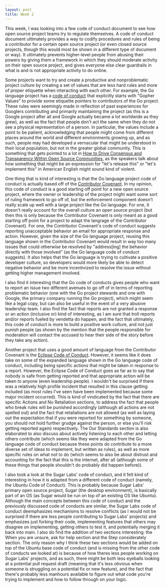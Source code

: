 ```yaml
---
layout: post
title: Week 2
---
```


This week, I was looking into a few code of conduct document to see how open source project teams try to regulate themselves. A code of conduct document ultimately provides a way to codify procedures and rules of being a contributor for a certain open source project (or even closed source projects, though this would most be shown in a different type of document or way). It ultimately prevents higher-level people from abusing their powers by giving them a framework in which they should moderate activity on their open source project, and gives everyone else clear guardrails in what is and is not appropriate activity to do online.

Some projects want to try and create a productive and nonproblematic project culture by creating a set of values that are less hard rules and more of proper etiquette when interacting with each other. For example, the Go language project has a [code of conduct](https://go.dev/conduct) that explicitly starts with "Gopher Values" to provide some etiquette pointers to contributors of the Go project. These rules were seemingly made in reflection of past experiences for Googlers contributing and primarily maintaining the project (as this is a Google project after all and Google actually became a lot worldwide as they grew), as well as the fact that people don't act the same when they do not see a physical representation of a person. In particular, the values include a point to be patient, acknowledging that people might come from different places around the world and different environments growing up, and as such, people may had developed a vernacular that might be understood in their local population, but not in the greater global community. This is something that gets pointed to a lot in [How to Drive Consensus and Transparency Within Open Source Communities](https://www.youtube.com/watch?v=ZYwTDNA3Uac), as the speakers talk about how something that might be an expression for "let's release this" or "let's implement this" in American English might sound kind of violent. 

One thing that is kind of interesting is that the Go language project code of conduct is actually based off of the [Contributor Covenant](https://www.contributor-covenant.org/version/1/4/code-of-conduct). In my opinion, this code of conduct is a good starting off point for a new open source project, where the owner or leadership of the project might want some sort of ruling framework to go off of, but the enforcement component doesn't really scale up well with a large project like the Go language. For one, it doesn't really account for the overall culture an open source project (but then this is only because the Contributor Covenant is only meant as a good starting off point for a project to adapt the langrage of the Contributor Covenant). For one, the Contributor Covenant's code of conduct suggests reporting unacceptable behavior an email for appropriate response and action. However, given the size of the Go language project, reusing this language shown in the Contributor Covenant would result in way too many issues that could otherwise be resolved by "address[ing] the behavior directly with those involved" (as the Go language code of conduct suggests). It also helps that the Go language is trying to cultivate a positive developer culture, so developers would more likely be able to detect negative behavior and be more incentivized to resolve the issue without getting higher management involved. 

I also find it interesting that the Go code of conducts gives people who want to report an issue two different avenues to go off of in terms of reporting problematic behavior (one with the Go project stewards and one with Google, the primary company running the Go project), which might seem like a legal copy, but can also be useful in the event of a very abusive leadership team. I also find the fact that reports are not granted a response or an action (inclusive or) kind of interesting, as I am sure that troll reports and/or reports fueled by vendetta do happen, and the fact that ultimately, this code of conduct is more to build a positive work culture, and not just punish people (as shown by the mention that the people responsible for moderation will contact the accused to hear their side of the story before they take any action).

Another project that uses a good amount of language from the Contributor Covenant is the [Eclipse Code of Conduct](https://www.eclipse.org/org/documents/Community_Code_of_Conduct.php). However, it seems like it does take on some of the expanded language shown in the Go language code of conduct, including being specific actions that might be taken in response to a report. However, the Eclipse Code of Conduct goes as far as to say that nobody is safe from getting reported and that appropriate action will be taken to anyone (even leadership people). I wouldn't be surprised if there was a relatively high profile incident that resulted in this clause getting included (as most rules I've seen have been implemented because some major incident occurred). This is kind of vindicated by the fact that there are specific Actions and No Retaliation sections, to address the fact that people who break rules will be punished accordingly (although all actions are not spelled out) and the fact that retaliations are not allowed (as well as laying out the expectation that if you were reported for something by someone, you should not hold further grudge against the person, or else you'll risk getting reported again) respectively. The Our Standards section is also elaborated to also discuss about actively listening to each other and letting others contribute (which seems like they were adapted from the Go language code of conduct because these points do contribute to a more diverse set of ideas to implement, but written as rules), as well as more specific rules on what not to do (which seems to also be about distrust and accounting for the fact that this is the internet, after all (although some of these things that people shouldn't do probably did happen before)).

I also took a look at the Sugar Labs' code of conduct, and it felt kind of interesting in how it is adapted from a different code of conduct (namely, the Ubuntu Code of Conduct). This is probably because Sugar Labs' primary open source project, Sugar (the desktop environment), is basically part of an OS (as Sugar would be run on top of an existing OS like Ubuntu). Although the main concepts between this code of conduct and the previously discussed code of conducts are similar, the Sugar Labs code of conduct deemphasizes mechanisms to resolve conflicts (as I would not be surprised if there are less people contributing to Sugar Labs' projects) and emphasizes just forking their code, implementing features that others may disagree on implementing, getting others to test it, and potentially merging it back into main. I also do find the addition of two sections interesting: the When you are unsure, ask for help section and the Step considerately section. The only reason why I think these two sections would be added on top of the Ubuntu base code of conduct (and is missing from the other code of conducts we looked at) is because of how theres less people working on Sugar Labs' projects, and as such, there might be both less eyeballs looking at a potential pull request draft (meaning that it's less obvious when someone is struggling on a potential fix or new feature), and the fact that there's probably less manhours available to figure out what code you're trying to implement and how to follow through on your logic. 


